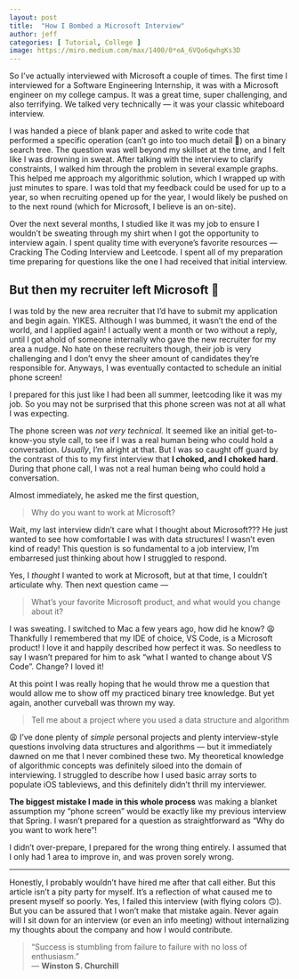 ```yaml
---
layout: post
title:  "How I Bombed a Microsoft Interview"
author: jeff
categories: [ Tutorial, College ]
image: https://miro.medium.com/max/1400/0*eA_6VQo6qwhgKs3D
---
```


So I’ve actually interviewed with Microsoft a couple of times. The first time I interviewed for a Software Engineering Internship, it was with a Microsoft engineer on my college campus. It was a great time, super challenging, and also terrifying. We talked very technically — it was your classic whiteboard interview.

I was handed a piece of blank paper and asked to write code that performed a specific operation (can’t go into too much detail 🤫) on a binary search tree. The question was well beyond my skillset at the time, and I felt like I was drowning in sweat. After talking with the interview to clarify constraints, I walked him through the problem in several example graphs. This helped me approach my algorithmic solution, which I wrapped up with just minutes to spare. I was told that my feedback could be used for up to a year, so when recruiting opened up for the year, I would likely be pushed on to the next round (which for Microsoft, I believe is an on-site).

Over the next several months, I studied like it was my job to ensure I wouldn’t be sweating through my shirt when I got the opportunity to interview again. I spent quality time with everyone’s favorite resources — Cracking The Coding Interview and Leetcode. I spent all of my preparation time preparing for questions like the one I had received that initial interview.

## **But then my recruiter left Microsoft 😬**

I was told by the new area recruiter that I’d have to submit my application and begin again. YIKES. Although I was bummed, it wasn’t the end of the world, and I applied again! I actually went a month or two without a reply, until I got ahold of someone internally who gave the new recruiter for my area a nudge. No hate on these recruiters though, their job is very challenging and I don’t envy the sheer amount of candidates they’re responsible for. Anyways, I was eventually contacted to schedule an initial phone screen!

I prepared for this just like I had been all summer, leetcoding like it was my job. So you may not be surprised that this phone screen was not at all what I was expecting.

The phone screen was  _not very technical._  It seemed like an initial get-to-know-you style call, to see if I was a real human being who could hold a conversation.  _Usually_, I’m alright at that. But I was so caught off guard by the contrast of this to my first interview that  **I choked, and I choked hard**. During that phone call, I was not a real human being who could hold a conversation.

Almost immediately, he asked me the first question,

> Why do you want to work at Microsoft?

Wait, my last interview didn’t care what I thought about Microsoft??? He just wanted to see how comfortable I was with data structures! I wasn’t even kind of ready! This question is so fundamental to a job interview, I’m embarresed just thinking about how I struggled to respond.

Yes, I  _thought_  I wanted to work at Microsoft, but at that time, I couldn’t articulate why. Then next question came —

> What’s your favorite Microsoft product, and what would you change about it?

I was sweating. I switched to Mac a few years ago, how did he know? 😩Thankfully I remembered that my IDE of choice, VS Code, is a Microsoft product! I love it and happily described how perfect it was. So needless to say I wasn’t prepared for him to ask “what I wanted to change about VS Code”. Change? I loved it!

At this point I was really hoping that he would throw me a question that would allow me to show off my practiced binary tree knowledge. But yet again, another curveball was thrown my way.

> Tell me about a project where you used a data structure and algorithm

😩 I’ve done plenty of  _simple_ personal projects and plenty interview-style questions involving data structures and algorithms — but it immediately dawned on me that I never combined these two. My theoretical knowledge of algorithmic concepts was definitely siloed into the domain of interviewing. I struggled to describe how I used basic array sorts to populate iOS tableviews, and this definitely didn’t thrill my interviewer.

**The biggest mistake I made in this whole process**  was making a blanket assumption my “phone screen” would be exactly like my previous interview that Spring. I wasn’t prepared for a question as straightforward as “Why do you want to work here”!

I didn’t over-prepare, I prepared for the wrong thing entirely. I assumed that I only had 1 area to improve in, and was proven sorely wrong.

----------

Honestly, I probably wouldn’t have hired me after that call either. But this article isn’t a pity party for myself. It’s a reflection of what caused me to present myself so poorly. Yes, I failed this interview (with flying colors 🙃). But you can be assured that I won’t make that mistake again. Never again will I sit down for an interview (or even an info meeting) without internalizing my thoughts about the company and how I would contribute.

> “Success is stumbling from failure to failure with no loss of enthusiasm.”  
> ―  **Winston S. Churchill**